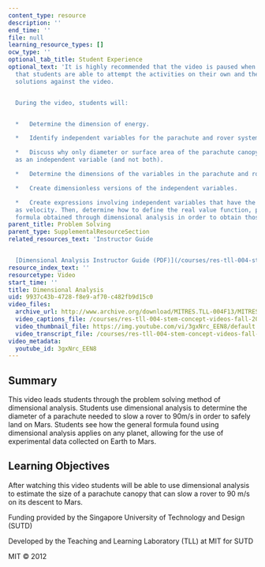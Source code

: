 ```yaml
---
content_type: resource
description: ''
end_time: ''
file: null
learning_resource_types: []
ocw_type: ''
optional_tab_title: Student Experience
optional_text: 'It is highly recommended that the video is paused when prompted so
  that students are able to attempt the activities on their own and then check their
  solutions against the video.


  During the video, students will:


  *   Determine the dimension of energy.

  *   Identify independent variables for the parachute and rover system.

  *   Discuss why only diameter or surface area of the parachute canopy can be specified
  as an independent variable (and not both).

  *   Determine the dimensions of the variables in the parachute and rover system.

  *   Create dimensionless versions of the independent variables.

  *   Create expressions involving independent variables that have the same dimension
  as velocity. Then, determine how to define the real value function, phi, in the
  formula obtained through dimensional analysis in order to obtain those expressions.'
parent_title: Problem Solving
parent_type: SupplementalResourceSection
related_resources_text: 'Instructor Guide


  [Dimensional Analysis Instructor Guide (PDF)](/courses/res-tll-004-stem-concept-videos-fall-2013/resources/mitres_tll-004f13_danly_ig)'
resource_index_text: ''
resourcetype: Video
start_time: ''
title: Dimensional Analysis
uid: 9937c43b-4728-f8e9-af70-c482fb9d15c0
video_files:
  archive_url: http://www.archive.org/download/MITRES.TLL-004F13/MITRES_TLL-004F13_dimensional_analysis_300k.mp4
  video_captions_file: /courses/res-tll-004-stem-concept-videos-fall-2013/e7449cca26bf53309c715574b070aa36_3gxNrc_EEN8.vtt
  video_thumbnail_file: https://img.youtube.com/vi/3gxNrc_EEN8/default.jpg
  video_transcript_file: /courses/res-tll-004-stem-concept-videos-fall-2013/92319fbc0c5889a24a6678675c828c55_3gxNrc_EEN8.pdf
video_metadata:
  youtube_id: 3gxNrc_EEN8
---
```


Summary
-------

This video leads students through the problem solving method of dimensional analysis. Students use dimensional analysis to determine the diameter of a parachute needed to slow a rover to 90m/s in order to safely land on Mars. Students see how the general formula found using dimensional analysis applies on any planet, allowing for the use of experimental data collected on Earth to Mars.

Learning Objectives
-------------------

After watching this video students will be able to use dimensional analysis to estimate the size of a parachute canopy that can slow a rover to 90 m/s on its descent to Mars.

Funding provided by the Singapore University of Technology and Design (SUTD)

Developed by the Teaching and Learning Laboratory (TLL) at MIT for SUTD

MIT © 2012



